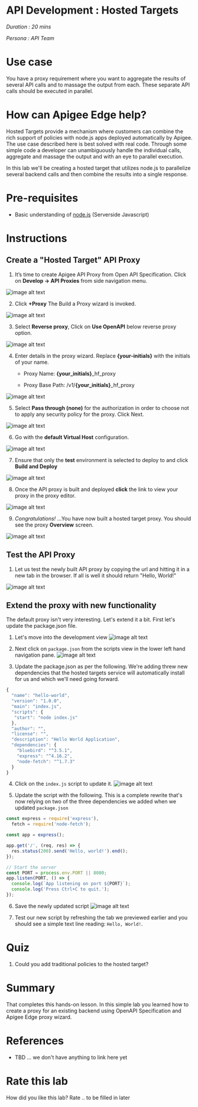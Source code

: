 # API Development : Hosted Targets

*Duration : 20 mins*

*Persona : API Team*

# Use case

You have a proxy requirement where you want to aggregate the results of several API calls and to massage the output from each. These separate API calls should be executed in parallel.

# How can Apigee Edge help?

Hosted Targets provide a mechanism where customers can combine the rich support of policies with node.js apps deployed automatically by Apigee. The use case described here is best solved with real code. Through some simple code a developer can unambiguously handle the individual calls, aggregate and massage the output and with an eye to parallel execution.

In this lab we'll be creating a hosted target that utilizes node.js to parallelize several backend calls and then combine the results into a single response.

# Pre-requisites

* Basic understanding of [node.js](https://nodejs.org/en/) (Serverside Javascript)

# Instructions

## Create a "Hosted Target" API Proxy

1. It’s time to create Apigee API Proxy from Open API Specification. Click on **Develop → API Proxies** from side navigation menu.

![image alt text](./media/image_5.jpg)

2. Click **+Proxy** The Build a Proxy wizard is invoked. 

![image alt text](./media/image_6.jpg)

3. Select **Reverse proxy**, Click on **Use OpenAPI** below reverse proxy option.

![image alt text](./media/ChooseHostedTarget.png)

4. Enter details in the proxy wizard. Replace **{your-initials}** with the initials of your name. 

    * Proxy Name: **{your_initials}**_hf_proxy

    * Proxy Base Path: /v1/**{your_initials}**_hf_proxy

![image alt text](./media/ProxyDetails.png)

5. Select **Pass through (none)** for the authorization in order to choose not to apply any security policy for the proxy. Click Next. 

![image alt text](./media/image_12.jpg)

6. Go with the **default Virtual Host** configuration.

![image alt text](./media/image_13.jpg)

7. Ensure that only the **test** environment is selected to deploy to and click **Build and Deploy** 

![image alt text](./media/image_14.jpg)

8. Once the API proxy is built and deployed **click** the link to view your proxy in the proxy editor. 

![image alt text](./media/image_15.png)

9. *Congratulations!* ...You have now built a hosted target proxy. You should see the proxy **Overview** screen.

![image alt text](./media/image_16.png)

## Test the API Proxy
1. Let us test the newly built API proxy by copying the url and hitting it in a new tab in the browser. If all is well it should return "Hello, World!"

![image alt text](./media/helloWorldOutput.png)

## Extend the proxy with new functionality

The default proxy isn't very interesting. Let's extend it a bit. First let's update the package.json file.

1. Let's move into the development view
![image alt text](./media/clickOnDevelop.png)


2. Next click on `package.json` from the scripts view in the lower left hand navigation pane.
![image alt text](./media/clickOnPackageDotJson.png)

3. Update the package.json as per the following. We're adding threw new dependencies that the hosted targets service will automatically install for us and which we'll need going forward.

```javascript
{
  "name": "hello-world",
  "version": "1.0.0",
  "main": "index.js",
  "scripts": {
   "start": "node index.js"
  },
  "author": "",
  "license": "",
  "description": "Hello World Application",
  "dependencies": {
    "bluebird": "^3.5.1",
    "express": "^4.16.2",
    "node-fetch": "^1.7.3"
  }
}
```

4. Click on the `index.js` script to update it.
![image alt text](./media/clickOnIndexDotJs.png)

5. Update the script with the following. This is a complete rewrite that's now relying on two of the three dependencies we added when we updated `package.json`

```javascript
const express = require('express'),
  fetch = require('node-fetch');

const app = express();

app.get('/', (req, res) => {
  res.status(200).send('Hello, world!').end();
});

// Start the server
const PORT = process.env.PORT || 8080;
app.listen(PORT, () => {
  console.log(`App listening on port ${PORT}`);
  console.log('Press Ctrl+C to quit.');
});
```

6. Save the newly updated script
![image alt text](./media/saveIndexDotJs.png)

7. Test our new script by refreshing the tab we previewed earlier and you should see a simple text line reading: `Hello, World!`.

# Quiz

1. Could you add traditional policies to the hosted target?

# Summary

That completes this hands-on lesson. In this simple lab you learned how to create a proxy for an existing backend using OpenAPI Specification and Apigee Edge proxy wizard.

# References

* TBD ... we don't have anything to link here yet


# Rate this lab

How did you like this lab? Rate .. to be filled in later

